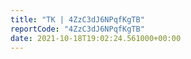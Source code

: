 ```yaml
---
title: "TK | 4ZzC3dJ6NPqfKgTB"
reportCode: "4ZzC3dJ6NPqfKgTB"
date: 2021-10-18T19:02:24.561000+00:00
---
```

